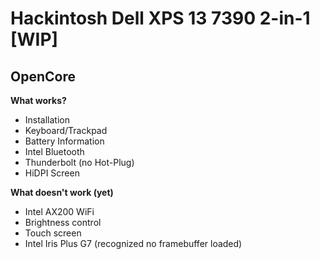 # Hackintosh Dell XPS 13 7390 2-in-1 [WIP]
## OpenCore
**What works?**
- Installation
- Keyboard/Trackpad
- Battery Information
- Intel Bluetooth
- Thunderbolt (no Hot-Plug)
- HiDPI Screen

**What doesn't work (yet)**
- Intel AX200 WiFi
- Brightness control
- Touch screen
- Intel Iris Plus G7 (recognized no framebuffer loaded)
